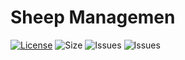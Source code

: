 # Sheep Managemen

[![License](https://img.shields.io/github/license/Techflux0/Farming?logo=github&logoColor=%23fff&style=for-the-badge)](LICENSE)
![Size](https://img.shields.io/github/languages/code-size/Techflux0/Farming?style=for-the-badge)
![Issues](https://img.shields.io/github/issues/Techflux0/Farming?style=for-the-badge)
![Issues](https://img.shields.io/github/forks/Techflux0/Farming?style=for-the-badge)



